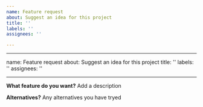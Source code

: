 ```yaml
---
name: Feature request
about: Suggest an idea for this project
title: ''
labels: ''
assignees: ''

---
```


---
name: Feature request
about: Suggest an idea for this project
title: ''
labels: ''
assignees: ''
 
---
 
**What feature do you want?**
Add a description
 
**Alternatives?**
Any alternatives you have tryed
